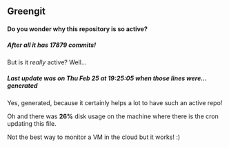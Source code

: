 ## Greengit

#### Do you wonder why this repository is so active?

##### After all it has 17879 commits!

But is it *really* active? Well...

##### Last update was on Thu Feb 25 at 19:25:05 when those lines were... generated

Yes, generated, because it certainly helps a lot to have such an active repo!

Oh and there was **26%** disk usage on the machine
where there is the cron updating this file.

Not the best way to monitor a VM in the cloud but it works! :)
